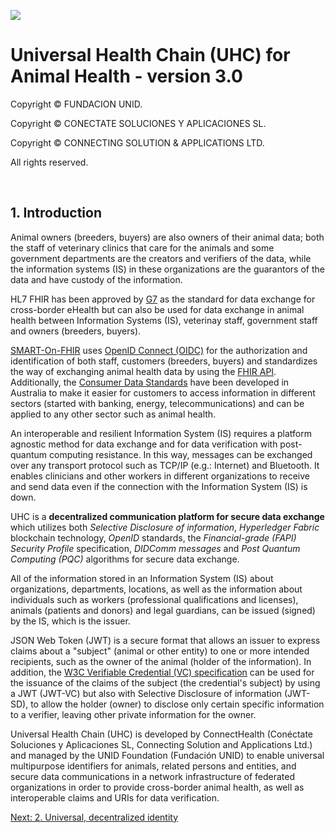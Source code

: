 ![](https://avatars.githubusercontent.com/u/57396025?s=200&v=4)
# **Universal Health Chain (UHC) for Animal Health - version 3.0**
Copyright © FUNDACION UNID.

Copyright © CONECTATE SOLUCIONES Y APLICACIONES SL.

Copyright © CONNECTING SOLUTION & APPLICATIONS LTD.

All rights reserved.

<p>&nbsp</p>

## **1. Introduction**

Animal owners (breeders, buyers) are also owners of their animal data; both the staff of veterinary clinics that care for the animals and some government departments are the creators and verifiers of the data, while the information systems (IS) in these organizations are the guarantors of the data and have custody of the information.

HL7 FHIR has been approved by [G7](https://www.gov.uk/government/publications/g7-health-track-digital-health-final-reports) as the standard for data exchange for cross-border eHealth but can also be used for data exchange in animal health between Information Systems (IS), veterinay staff, government staff and owners (breeders, buyers).

[SMART-On-FHIR](http://hl7.org/fhir/smart-app-launch/index.html) uses [OpenID Connect (OIDC)](https://openid.net/connect/) for the authorization and identification of both staff, customers (breeders, buyers) and standardizes the way of exchanging animal health data by using the [FHIR API](http://hl7.org/fhir/exchange-module.html). Additionally, the [Consumer Data Standards]() have been developed in Australia to make it easier for customers to access information in different sectors (started with banking, energy, telecommunications) and can be applied to any other sector such as animal health.

An interoperable and resilient Information System (IS) requires a platform agnostic method for data exchange and for data verification with post-quantum computing resistance. In this way, messages can be exchanged over any transport protocol such as TCP/IP (e.g.: Internet) and Bluetooth. It enables clinicians and other workers in different organizations to receive and send data even if the connection with the Information System (IS) is down.

UHC is a **decentralized communication platform for secure data exchange** which utilizes both *Selective Disclosure of information*, *Hyperledger Fabric* blockchain technology, *OpenID* standards, the *Financial-grade (FAPI) Security Profile* specification, *DIDComm messages* and *Post Quantum Computing (PQC)* algorithms for secure data exchange.

All of the information stored in an Information System (IS) about organizations, departments, locations, as well as the information about individuals such as workers (professional qualifications and licenses), animals (patients and donors) and legal guardians, can be issued (signed) by the IS, which is the issuer.

JSON Web Token (JWT) is a secure format that allows an issuer to express claims about a "subject" (animal or other entity) to one or more intended recipients, such as the owner of the animal (holder of the information). In addition, the [W3C Verifiable Credential (VC) specification](https://www.w3.org/TR/vc-data-model-2.0/) can be used for the issuance of the claims of the subject (the credential's subject) by using a JWT (JWT-VC) but also with Selective Disclosure of information (JWT-SD), to allow the holder (owner) to disclose only certain specific information to a verifier, leaving other private information for the owner.

Universal Health Chain (UHC) is developed by ConnectHealth (Conéctate Soluciones y Aplicaciones SL, Connecting Solution and Applications Ltd.) and managed by the UNID Foundation (Fundación UNID) to enable universal multipurpose identifiers for animals, related persons and entities, and secure data communications in a network infrastructure of federated organizations in order to provide cross-border animal health, as well as interoperable claims and URIs for data verification.


[Next: 2. Universal, decentralized identity](./02-Universal-decentralized-identity.md)
